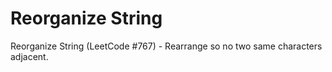 # Reorganize String

Reorganize String (LeetCode #767) - Rearrange so no two same characters adjacent.
